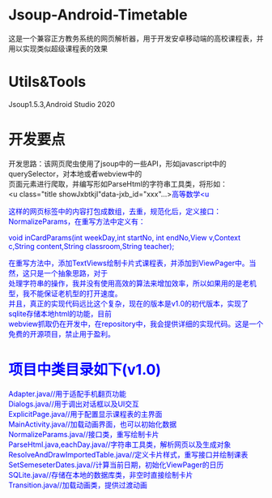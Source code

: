 # Jsoup-Android-Timetable
这是一个兼容正方教务系统的网页解析器，用于开发安卓移动端的高校课程表，并用以实现类似超级课程表的效果
# Utils&Tools
Jsoup1.5.3,Android Studio 2020
# 开发要点
开发思路：该网页爬虫使用了jsoup中的一些API，形如javascript中的querySelector，对本地或者webview中的  
页面元素进行爬取，并编写形如ParseHtml的字符串工具类，将形如：   
<u class="title showJxbtkjl"data-jxb_id="xxx"...><font color="blue">高等数学<u  
    
这样的网页标签中的内容打包成数组，去重，规范化后，定义接口：NormalizeParams，在重写方法中定义有：  
                                                                           
void inCardParams(int weekDay,int startNo, int endNo,View v,Context c,String content,String classroom,String teacher);
                                                                           
在重写方法中，添加TextViews绘制卡片式课程表，并添加到ViewPager中。当然，这只是一个抽象思路，对于  
处理字符串的操作，我并没有使用高效的算法来增加效率，所以如果用的是老机型，我不能保证老机型的打开速度。  
并且，真正的实现代码远比这个复杂，现在的版本是v1.0的初代版本，实现了sqlite存储本地html的功能，目前  
webview抓取仍在开发中，在repository中，我会提供详细的实现代码。这是一个免费的开源项目，禁止用于盈利。   
                                                                           
# 项目中类目录如下(v1.0)
Adapter.java//用于适配手机翻页功能  
Dialogs.java//用于调出对话框以及UI交互  
ExplicitPage.java//用于配置显示课程表的主界面  
MainActivity.java//加载动画界面，也可以初始化数据  
NormalizeParams.java//接口类，重写绘制卡片  
ParseHtml.java,eachDay.java//字符串工具类，解析网页以及生成对象  
ResolveAndDrawImportedTable.java//定义卡片样式，重写接口并绘制课表  
SetSemeseterDates.java//计算当前日期，初始化ViewPager的日历
SQLite.java//存储在本地的数据库类，非空时直接绘制卡片  
Transition.java//加载动画类，提供过渡动画
